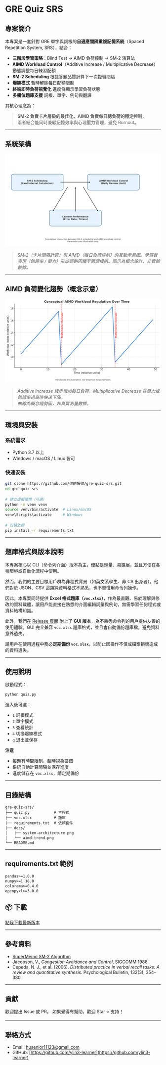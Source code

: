 # GRE Quiz SRS

## 專案簡介

本專案是一套針對 GRE 單字與詞根的**自適應間隔重複記憶系統**（Spaced Repetition System, SRS），結合：

- **三階段學習策略**：Blind Test → AIMD 負荷控制 → SM‑2 演算法
- **AIMD Workload Control**（Additive Increase / Multiplicative Decrease）動態調整每日練習配額
- **SM‑2 Scheduling** 根據答題品質計算下一次複習間隔
- **爆練模式** 暫時解除每日配額限制
- **終端即時負荷視覺化** 進度條顯示學習負荷狀態
- **多欄位題庫支援** 詞根、單字、例句與翻譯

其核心理念為：  
> **SM‑2 負責卡片層級的最佳化，AIMD 負責每日總負荷的穩定控制**，  
> 兩者結合能同時兼顧記憶效率與心理壓力管理，避免 Burnout。

---

## 系統架構

![System Architecture](doc/system-architecture.png)

> *SM‑2（卡片間隔計算）與 AIMD（每日負荷控制）的互動示意圖。學習者表現（錯題率 / 壓力）形成迴路回饋至兩個模組。圖示為概念設計，非實驗數據。*

---

## AIMD 負荷變化趨勢（概念示意）

![Conceptual AIMD Trend](doc/aimd-trend.png)

> *Additive Increase 緩步增加每日負荷，Multiplicative Decrease 在壓力或錯誤率過高時快速下降。  
> 曲線為概念趨勢圖，非真實測量數據。*

---

## 環境與安裝

### 系統需求
- Python 3.7 以上
- Windows / macOS / Linux 皆可

### 快速安裝
```bash
git clone https://github.com/你的帳號/gre-quiz-srs.git
cd gre-quiz-srs

# 建立虛擬環境（可選）
python -m venv venv
source venv/bin/activate  # Linux/macOS
venv\Scripts\activate     # Windows

# 安裝依賴
pip install -r requirements.txt
````

---

## 題庫格式與版本說明

本專案核心以 CLI（命令列介面）版本為主，優點是輕量、易擴展，並且方便在各種環境或自動化流程中使用。

然而，我們的主要目標用戶群為非程式背景（如英文系學生、非 CS 出身者），他們對於 JSON、CSV 這類純資料格式不熟悉，也不習慣用命令列操作。

因此，本專案同時提供 **Excel 格式題庫（`voc.xlsx`）**，作為最直觀、易於理解與修改的資料載體，讓用戶能直接在熟悉的介面編輯詞彙與例句，無需學習任何程式或資料結構知識。

此外，我們在 [Release 頁面](https://github.com/ylin3-learner/GRE-Quiz-SRS/releases) 附上了 **GUI 版本**，為不熟悉命令列的用戶提供友善的使用體驗。GUI 完全兼容 `voc.xlsx` 題庫格式，並且會自動備份題庫檔，避免資料意外遺失。

請用戶在使用過程中務必**定期備份 `voc.xlsx`**，以防止因操作不慎或檔案損壞造成的資料遺失。

---

## 使用說明

啟動程式：

```bash
python quiz.py
```

進入後可選：

* `1` 詞根模式
* `2` 單字模式
* `3` 查看統計
* `4` 切換爆練模式
* `q` 退出並保存

**注意**

* 每題有時間限制，超時視為答錯
* 系統自動計算間隔並保存進度
* 進度儲存在 `voc.xlsx`，請定期備份

---

## 目錄結構

```
gre-quiz-srs/
├── quiz.py           # 主程式
├── voc.xlsx          # 題庫
├── requirements.txt  # 依賴套件
├── docs/
│   ├── system-architecture.png
│   └── aimd-trend.png
└── README.md
```

---

## requirements.txt 範例

```
pandas>=1.0.0
numpy>=1.18.0
colorama>=0.4.0
openpyxl>=3.0.0
```

## 📦 下載

[點我下載最新版本](https://github.com/ylin3-learner/GRE-Quiz-SRS/releases/latest/download/QuizApp.zip)

---

## 參考資料

* [SuperMemo SM‑2 Algorithm](https://www.supermemo.com/en/archives1990-2015/english/ol/sm2)
* Jacobson, V., *Congestion Avoidance and Control*, SIGCOMM 1988
* Cepeda, N. J., et al. (2006). *Distributed practice in verbal recall tasks: A review and quantitative synthesis.* Psychological Bulletin, 132(3), 354–380

---

## 貢獻

歡迎提出 Issue 或 PR。
如果覺得有幫助，歡迎 Star ⭐ 支持！

---

## 聯絡方式

* Email: [husenior11123@gmail.com](mailto:husenior11123@gmail.com)
* GitHub: [https://github.com/ylin3-learner](https://github.com/ylin3-learner)
